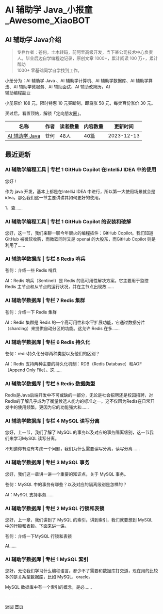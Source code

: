 # AI 辅助学 Java_小报童_Awesome_XiaoBOT

## AI 辅助学 Java介绍
> 专栏作者：苍何，土木转码，前阿里高级开发，当下某公司技术中心负责人。毕业后边自学编程边记录，原创文章 1000+，累计阅读 100 万+，累计帮助  
1000+ 零基础同学自学找到工作。    
    
小册分为：AI 辅助学 Java 、AI 辅助学计算机、AI 辅助学数据库、AI 辅助学算法、AI 辅助学微服务、AI 辅助面试、AI 辅助改简历，AI  
辅助编程副业    
    
小册原价 188 元，限时特惠 10 元买断制，即将涨 58 元，每卖百份涨价 30 元。    
    
买过后，看置顶帖，解锁「定向朋友圈」。  
  


|名称|作者|读者数量|内容数量|更新时间|
|---|---|---|---|---|
|[AI 辅助学 Java](https://xiaobot.net/p/aistudyjava666?refer=9c3f1c95-a052-465a-9902-f6d75080262a)|苍何|48人|40篇|2023-12-13|

## 最近更新
### AI 辅助学编程工具 | 专栏 1 GitHub Copilot 在IntelliJ IDEA 中的使用

您好！

作为 java 开发，基本上都是在IntelliJ IDEA 中进行，所以第一大使用场景就会是 idea。那么我们这一节主要讲讲其如何更好的使用。

1、查......

### AI 辅助学编程工具 | 专栏 1 GitHub Copilot 的安装和破解

您好，这一节，我们来聊一聊今年很火的编程插件：GitHub Copilot。我们知道 GitHub 被微软收购，而微软同时又是 openai
的大股东，而GitHub Copilot 则是利用了......

### AI 辅助学数据库 | 专栏 8 Redis 哨兵

苍何：介绍一些 Redis 哨兵

AI：Redis 哨兵（Sentinel）是 Redis 的高可用性解决方案。它主要用于监控 Redis
主节点和从节点的运行状况，并在主节点出现故......

### AI 辅助学数据库 | 专栏 7 Redis 集群

苍何：介绍一下 Redis 集群

AI：Redis 集群是 Redis 的一个高可用性和水平扩展功能，它通过数据分片（sharding）来提供自动分区的功能。这允许 Redis
在多......

### AI 辅助学数据库 | 专栏 6 Redis 持久化

苍何：redis持久化分哪两种类型以及他们的区别？

AI：Redis 支持两种主要的持久化机制：RDB（Redis Database）和AOF（Append Only File）。这......

### AI 辅助学数据库 | 专栏 5 Redis 数据类型

Redis是Java后端开发中不可或缺的一部分，无论是社会招聘还是校园招聘，对Redis的了解几乎成为了衡量候选人能力的标准之一。这不仅因为Redis在日常开发中的使用频繁，更因为它的功能强大和......

### AI 辅助学数据库 | 专栏 4 MySQL 读写分离

您好，上一节，我们了解了 MySQL 的事务以及对应的事务隔离级别，这一节我们来学习MySQL 读写分离。

不知道你有没有考虑一个问题，我们为什么需要读写分离，读写分离......

### AI 辅助学数据库 | 专栏 3 MySQL 事务

您好，我们这一章讲一讲一个重要的知识点，关于 MySQL 事务。

苍何：MySQL 中的事务有哪些？以及对应的隔离级别是怎样的？

AI：MySQL 支持事务......

### AI 辅助学数据库 | 专栏 2 MySQL 行锁和表锁

您好，上一章，我们讲到了 MySQL 的索引，讲到索引，我们就要想到 MySQL 中的行锁和表锁。下面来讲一讲。

苍何：介绍一下MySQL 行锁和表锁

AI......

### AI 辅助学数据库 | 专栏 1 MySQL 索引

您好，无论我们学习什么编程语言，都少不了需要和数据库打交道，现在用的比较多的是关系型数据库，比如 MySQL、oracle。

MySQL 数据库中有一个索引的概念，是必......


<a href="https://github.com/Reno9527/awesome-xiaobot" style="color: white; text-decoration: none;">awesome-xiaobot</a>

返回 [首页](../README.md)
